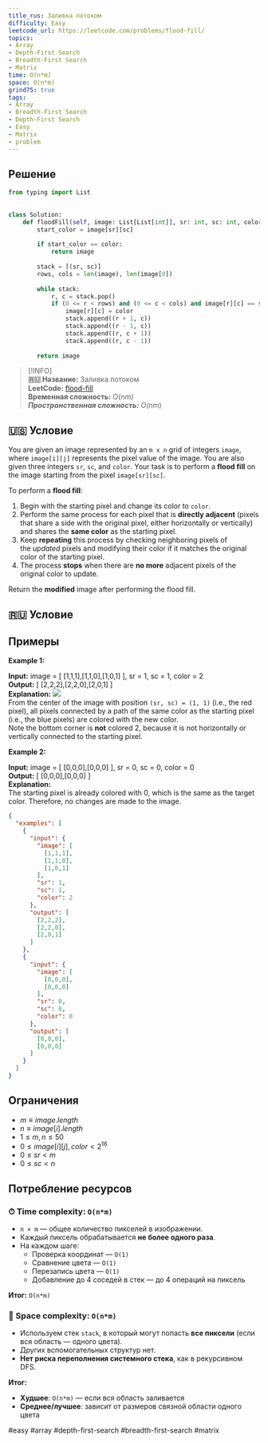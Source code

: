 ```yaml
---
title_rus: Заливка потоком
difficulty: Easy
leetcode_url: https://leetcode.com/problems/flood-fill/
topics:
- Array
- Depth-First Search
- Breadth-First Search
- Matrix
time: O(n*m)
space: O(n*m)
grind75: true
tags:
- Array
- Breadth-First Search
- Depth-First Search
- Easy
- Matrix
- problem
---
```

## Решение

```python
from typing import List  
  
  
class Solution:  
    def floodFill(self, image: List[List[int]], sr: int, sc: int, color: int) -> List[List[int]]:  
        start_color = image[sr][sc]  
  
        if start_color == color:  
            return image  
  
        stack = [(sr, sc)]  
        rows, cols = len(image), len(image[0])  
  
        while stack:  
            r, c = stack.pop()  
            if (0 <= r < rows) and (0 <= c < cols) and image[r][c] == start_color:  
                image[r][c] = color  
                stack.append((r + 1, c))  
                stack.append((r - 1, c))  
                stack.append((r, c + 1))  
                stack.append((r, c - 1))  
  
        return image
```

> [!INFO]  
> **🇷🇺 Название:** Заливка потоком  
> **LeetCode:** [flood-fill](https://leetcode.com/problems/flood-fill/)  
> **Временная сложность:** O(n*m)  
> **Пространственная сложность:** O(n*m)  



## 🇺🇸 Условие

You are given an image represented by an `m x n` grid of integers `image`, where `image[i][j]` represents the pixel value of the image. You are also given three integers `sr`, `sc`, and `color`. Your task is to perform a **flood fill** on the image starting from the pixel `image[sr][sc]`.

To perform a **flood fill**:

1. Begin with the starting pixel and change its color to `color`.
2. Perform the same process for each pixel that is **directly adjacent** (pixels that share a side with the original pixel, either horizontally or vertically) and shares the **same color** as the starting pixel.
3. Keep **repeating** this process by checking neighboring pixels of the _updated_ pixels and modifying their color if it matches the original color of the starting pixel.
4. The process **stops** when there are **no more** adjacent pixels of the original color to update.

Return the **modified** image after performing the flood fill.

## 🇷🇺 Условие

<!-- Место для вставки перевода на русском языке -->

## Примеры

**Example 1:**

**Input:** image = [ [1,1,1],[1,1,0],[1,0,1] ], sr = 1, sc = 1, color = 2  
**Output:** [ [2,2,2],[2,2,0],[2,0,1] ]  
**Explanation:**
![](https://assets.leetcode.com/uploads/2021/06/01/flood1-grid.jpg)  
From the center of the image with position `(sr, sc) = (1, 1)` (i.e., the red pixel), all pixels connected by a path of the same color as the starting pixel (i.e., the blue pixels) are colored with the new color.  
Note the bottom corner is **not** colored 2, because it is not horizontally or vertically connected to the starting pixel.  

**Example 2:**

**Input:** image = [ [0,0,0],[0,0,0] ], sr = 0, sc = 0, color = 0  
**Output:** [ [0,0,0],[0,0,0] ]  
**Explanation:**  
The starting pixel is already colored with 0, which is the same as the target color. Therefore, no changes are made to the image.  

```json
{
  "examples": [
    {
      "input": {
        "image": [
          [1,1,1],
          [1,1,0],
          [1,0,1]
        ],
        "sr": 1,
        "sc": 1,
        "color": 2
      },
      "output": [
        [2,2,2],
        [2,2,0],
        [2,0,1]
      ]
    },
    {
      "input": {
        "image": [
          [0,0,0],
          [0,0,0]
        ],
        "sr": 0,
        "sc": 0,
        "color": 0
      },
      "output": [
        [0,0,0],
        [0,0,0]
      ]
    }
  ]
}
```

## Ограничения

- $m \equiv image.length$
- $n \equiv image[i].length$
- $1 \leq m, n \leq 50$
- $0 \leq image[i][j], color < 2^{16}$
- $0 \leq sr < m$
- $0 \leq sc < n$

## Потребление ресурсов
### ⏱ Time complexity: `O(n*m)`

- `n × m` — общее количество пикселей в изображении.
- Каждый пиксель обрабатывается **не более одного раза**.
- На каждом шаге:
    - Проверка координат — `O(1)`
    - Сравнение цвета — `O(1)`
    - Перезапись цвета — `O(1)`
    - Добавление до 4 соседей в стек — до 4 операций на пиксель

**Итог:** `O(n*m)`

### 🧠 Space complexity: `O(n*m)`

- Используем стек `stack`, в который могут попасть **все пиксели** (если вся область — одного цвета).
- Других вспомогательных структур нет.
- **Нет риска переполнения системного стека**, как в рекурсивном DFS.

**Итог:**
- **Худшее**: `O(n*m)` — если вся область заливается
- **Среднее/лучшее**: зависит от размеров связной области одного цвета

#easy #array #depth-first-search #breadth-first-search #matrix
